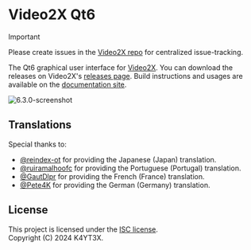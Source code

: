 # Video2X Qt6

> [!IMPORTANT]
> Please create issues in the [Video2X repo](https://github.com/k4yt3x/video2x) for centralized issue-tracking.

The Qt6 graphical user interface for [Video2X](https://github.com/k4yt3x/video2x). You can download the releases on Video2X's [releases page](https://github.com/k4yt3x/video2x/releases). Build instructions and usages are available on the [documentation site](https://docs.video2x.org/).

![6.3.0-screenshot](https://github.com/user-attachments/assets/c5442f84-5ffc-4476-915f-a0fc188a2cb3)

## Translations

Special thanks to:

- [@reindex-ot](https://github.com/reindex-ot) for providing the Japanese (Japan) translation.
- [@ruiramalhoofc](https://github.com/ruiramalhoofc) for providing the Portuguese (Portugal) translation.
- [@GautDlpr](https://github.com/GautDlpr) for providing the French (France) translation.
- [@Pete4K](https://github.com/Pete4K) for providing the German (Germany) translation.

## License

This project is licensed under the [ISC license](LICENSE).\
Copyright (C) 2024 K4YT3X.
